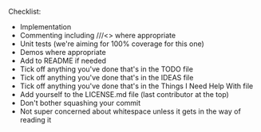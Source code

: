 Checklist:
* Implementation
* Commenting including ///<> where appropriate
* Unit tests (we're aiming for 100% coverage for this one)
* Demos where appropriate
* Add to README if needed
* Tick off anything you've done that's in the TODO file
* Tick off anything you've done that's in the IDEAS file
* Tick off anything you've done that's in the Things I Need Help With file
* Add yourself to the LICENSE.md file (last contributor at the top)
* Don't bother squashing your commit
* Not super concerned about whitespace unless it gets in the way of reading it

